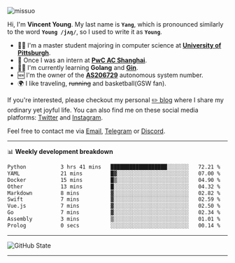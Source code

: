 <p align="left"> <img src="https://komarev.com/ghpvc/?username=missuo&label=Profile%20views&color=0e75b6&style=flat" alt="missuo" /> </p>


Hi, I'm **Vincent Young**. My last name is **`Yang`**, which is pronounced similarly to the word **`Young /jʌŋ/`**, so I used to write it as **`Young`**. 

-  👨‍🎓 I'm a master student majoring in computer science at [**University of Pittsburgh**](https://www.pitt.edu).
-  💼 Once I was an intern at **[PwC AC Shanghai](https://www.linkedin.com/company/pwc-ac-shanghai/)**.
-  👨‍💻 I'm currently learning **Golang** and [**Gin**](https://github.com/gin-gonic/gin).
-  🆕 I'm the owner of the **[AS206729](https://bgp.tools/AS206729)** autonomous system number.
-  🌍 I like traveling, ~~running~~ and basketball(GSW fan).

If you're interested, please checkout my personal [✏️ blog](https://missuo.me/) where I share my ordinary yet joyful life. You can also find me on these social media platforms: [Twitter](https://twitter.com/m1ssuo) and [Instagram](https://www.instagram.com/m1ssuo).

Feel free to contact me via <a href="mailto:i@yyt.moe">Email</a>, [Telegram](https://t.me/missuo) or [Discord](https://discordapp.com/users/missuo#7448).

-------

📊 **Weekly development breakdown**
<!--START_SECTION:waka-->

```txt
Python           3 hrs 41 mins   ██████████████████░░░░░░░   72.21 %
YAML             21 mins         █▓░░░░░░░░░░░░░░░░░░░░░░░   07.00 %
Docker           15 mins         █▒░░░░░░░░░░░░░░░░░░░░░░░   04.90 %
Other            13 mins         █░░░░░░░░░░░░░░░░░░░░░░░░   04.32 %
Markdown         8 mins          ▓░░░░░░░░░░░░░░░░░░░░░░░░   02.82 %
Swift            7 mins          ▓░░░░░░░░░░░░░░░░░░░░░░░░   02.59 %
Vue.js           7 mins          ▓░░░░░░░░░░░░░░░░░░░░░░░░   02.50 %
Go               7 mins          ▓░░░░░░░░░░░░░░░░░░░░░░░░   02.34 %
Assembly         3 mins          ▒░░░░░░░░░░░░░░░░░░░░░░░░   01.01 %
Prolog           0 secs          ░░░░░░░░░░░░░░░░░░░░░░░░░   00.14 %
```

<!--END_SECTION:waka-->

-------

![GitHub State](https://github-readme-stats.vercel.app/api?username=missuo&show_icons=true&theme=dracula)

-------

